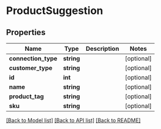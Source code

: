 # ProductSuggestion

## Properties
Name | Type | Description | Notes
------------ | ------------- | ------------- | -------------
**connection_type** | **string** |  | [optional] 
**customer_type** | **string** |  | [optional] 
**id** | **int** |  | [optional] 
**name** | **string** |  | [optional] 
**product_tag** | **string** |  | [optional] 
**sku** | **string** |  | [optional] 

[[Back to Model list]](../README.md#documentation-for-models) [[Back to API list]](../README.md#documentation-for-api-endpoints) [[Back to README]](../README.md)


